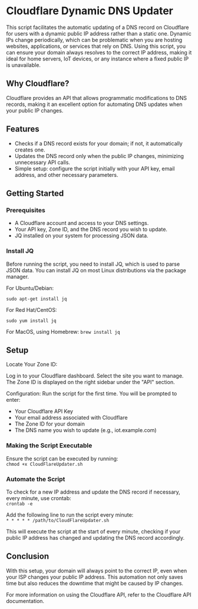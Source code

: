 # Cloudflare Dynamic DNS Updater

This script facilitates the automatic updating of a DNS record on Cloudflare for users with a dynamic public IP address rather than a static one. Dynamic IPs change periodically, which can be problematic when you are hosting websites, applications, or services that rely on DNS. Using this script, you can ensure your domain always resolves to the correct IP address, making it ideal for home servers, IoT devices, or any instance where a fixed public IP is unavailable.

## Why Cloudflare?
Cloudflare provides an API that allows programmatic modifications to DNS records, making it an excellent option for automating DNS updates when your public IP changes.

## Features
- Checks if a DNS record exists for your domain; if not, it automatically creates one.
- Updates the DNS record only when the public IP changes, minimizing unnecessary API calls.
- Simple setup: configure the script initially with your API key, email address, and other necessary parameters.

## Getting Started

### Prerequisites
- A Cloudflare account and access to your DNS settings.
- Your API key, Zone ID, and the DNS record you wish to update.
- JQ installed on your system for processing JSON data.

### Install JQ
Before running the script, you need to install JQ, which is used to parse JSON data. You can install JQ on most Linux distributions via the package manager.

For Ubuntu/Debian:
```
sudo apt-get install jq
```

For Red Hat/CentOS:
```
sudo yum install jq
```

For MacOS, using Homebrew:
```brew install jq```

## Setup
Locate Your Zone ID:

Log in to your Cloudflare dashboard.
Select the site you want to manage.
The Zone ID is displayed on the right sidebar under the "API" section.

Configuration:
Run the script for the first time. You will be prompted to enter:

- Your Cloudflare API Key
- Your email address associated with Cloudflare
- The Zone ID for your domain
- The DNS name you wish to update (e.g., iot.example.com)


### Making the Script Executable
Ensure the script can be executed by running: <br>
```chmod +x CloudFlareUpdater.sh```

### Automate the Script
To check for a new IP address and update the DNS record if necessary, every minute, use crontab: <br>
``` crontab -e ```

Add the following line to run the script every minute: <br>
``` * * * * * /path/to/CloudFlareUpdater.sh ```


This will execute the script at the start of every minute, checking if your public IP address has changed and updating the DNS record accordingly.

## Conclusion

With this setup, your domain will always point to the correct IP, even when your ISP changes your public IP address. This automation not only saves time but also reduces the downtime that might be caused by IP changes.

For more information on using the Cloudflare API, refer to the Cloudflare API documentation.


